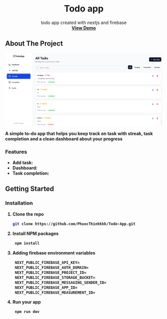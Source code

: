 <a id="readme-top"></a>
<div align="center">
  <h1 align="center">Todo app</h3>

  <p align="center">
  todo app created with nextjs and firebase
    <br />
    <a href="https://todo-app-one-dusky-12.vercel.app"><strong>View Demo<strong></a>
    <br />
  </p>
</div>

## About The Project

[product-screenshot]: ./showcase/demo.png
[![Product Name Screen Shot][product-screenshot]](./showcase/demo.png)

A simple to-do app that helps you keep track on task with streak, task completion and a clean dashboard about your progress

### Features
- **Add task:** 
- **Dashboard:**
- **Task completion:**

## Getting Started

### Installation

1. Clone the repo
   ```sh
   git clone https://github.com/PhuocThinhkkk/Todo-App.git
   ```
2. Install NPM packages 
   ```sh
    npm install
   ```
3. Adding firebase environment variables
   ```env
    NEXT_PUBLIC_FIREBASE_API_KEY=
    NEXT_PUBLIC_FIREBASE_AUTH_DOMAIN=
    NEXT_PUBLIC_FIREBASE_PROJECT_ID=
    NEXT_PUBLIC_FIREBASE_STORAGE_BUCKET=
    NEXT_PUBLIC_FIREBASE_MESSAGING_SENDER_ID=
    NEXT_PUBLIC_FIREBASE_APP_ID=
    NEXT_PUBLIC_FIREBASE_MEASUREMENT_ID=
   ```
4. Run your app
   ```sh
    npm run dev
   ```


